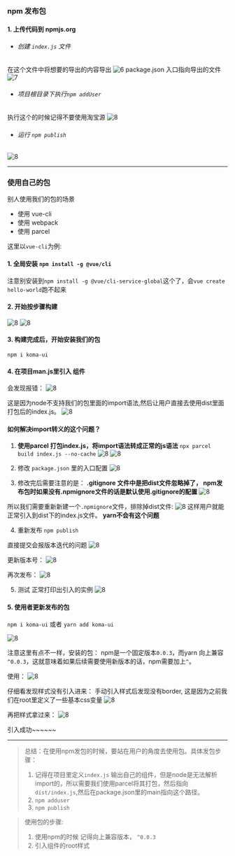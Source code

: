 ### npm 发布包

#### 1. 上传代码到 npmjs.org

- ###### 创建 `index.js` 文件
在这个文件中将想要的导出的内容导出
![6](./6.png)
package.json 入口指向导出的文件
![7](./7.png)


- ###### 项目根目录下执行`npm addUser`
执行这个的时候记得不要使用淘宝源
![8](./8.png)

- ###### 运行 `npm publish`
![8](./9.png)


---
### 使用自己的包
别人使用我们的包的场景
- 使用 vue-cli
- 使用 webpack
- 使用 parcel

这里以`vue-cli`为例:
#### 1. 全局安装 `npm install -g @vue/cli` 
注意别安装到`npm install -g @vue/cli-service-global`这个了，会`vue create hello-world`跑不起来

#### 2. 开始按步骤构建
![8](./10.png)
![8](./11.png)

#### 3. 构建完成后，开始安装我们的包
`npm i koma-ui`

#### 4. 在项目man.js里引入 组件
会发现报错：
![8](./12.png)

这是因为node不支持我们的包里面的import语法,然后让用户直接去使用dist里面打包后的index.js。
![8](./13.png)

#### 如何解决import转义的这个问题？
1. **使用parcel 打包index.js，将import语法转成正常的js语法**
`npx parcel build index.js --no-cache`
![8](./14.png)
![8](./15.png)

2. 修改 `package.json` 里的入口配置
![8](./16.png)

3. 修改完后需要注意的是：
**.gitignore 文件中是把dist文件忽略掉了， npm发布包时如果没有.npmignore文件的话是默认使用.gitignore的配置**
![8](./21.png)

所以我们需要重新新建一个`.npmignore`文件，排除掉dist文件:
![8](./22.png)
这样用户就能正常引入到dist下的index.js文件。
**yarn不会有这个问题**

4. 重新发布
`npm publish`

直接提交会报版本迭代的问题
![8](./17.png)

更新版本号：
![8](./18.png)

再次发布：
![8](./19.png)

5. 测试
正常打印出引入的实例
![8](./23.png)

#### 5. 使用者更新发布的包
`npm i koma-ui`
或者
`yarn add koma-ui`

![8](./20.png)

注意这里有点不一样，安装的包： npm是一个固定版本`0.0.3`，而yarn 向上兼容`^0.0.3`，这就意味着如果后续需要使用新版本的话，npm需要加上`^`。

使用：
![8](./24.png)

仔细看发现样式没有引入进来：
手动引入样式后发现没有border, 这是因为之前我们在root里定义了一些基本css变量
![8](./25.png)

再把样式拿过来：
![8](./26.png)

引入成功~~~~~~


---
> 总结：在使用npm发包的时候，要站在用户的角度去使用包。具体发包步骤：
> 1. 记得在项目里定义`index.js` 输出自己的组件，但是node是无法解析import的，所以需要我们使用parcel将其打包，然后指向`dist/index.js`,然后在package.json里的main指向这个路径。
> 2. `npm adduser`
> 3. `npm publish`


> 使用包的步骤:
> 1. 使用npm的时候 记得向上兼容版本， `^0.0.3`
> 2. 引入组件的root样式
